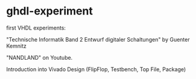 # ghdl-experiment
first VHDL experiments:

"Technische Informatik Band 2 Entwurf digitaler Schaltungen" by Guenter Kemnitz

"NANDLAND" on Youtube.

Introduction into Vivado Design (FlipFlop, Testbench, Top File, Package)
